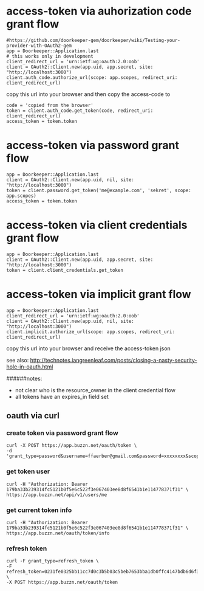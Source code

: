 
# access-token via auhorization code grant flow
    #https://github.com/doorkeeper-gem/doorkeeper/wiki/Testing-your-provider-with-OAuth2-gem
    app = Doorkeeper::Application.last
    # this works only in development
    client_redirect_url = 'urn:ietf:wg:oauth:2.0:oob'
    client = OAuth2::Client.new(app.uid, app.secret, site: "http://localhost:3000")
    client.auth_code.authorize_url(scope: app.scopes, redirect_uri: client_redirect_url)

copy this url into your browser and then copy the access-code to

    code = 'copied from the browser'
    token = client.auth_code.get_token(code, redirect_uri: client_redirect_url)
    access_token = token.token

# access-token via password grant flow
    app = Doorkeeper::Application.last
    client = OAuth2::Client.new(app.uid, nil, site: "http://localhost:3000")
    token = client.password.get_token('me@example.com', 'sekret', scope: app.scopes)
    access_token = token.token


# access-token via client credentials grant flow
    app = Doorkeeper::Application.last
    client = OAuth2::Client.new(app.uid, app.secret, site: "http://localhost:3000")
    token = client.client_credentials.get_token

# access-token via implicit grant flow
    app = Doorkeeper::Application.last
    client_redirect_url = 'urn:ietf:wg:oauth:2.0:oob'
    client = OAuth2::Client.new(app.uid, nil, site: "http://localhost:3000")
    client.implicit.authorize_url(scope: app.scopes, redirect_uri: client_redirect_url)

copy this url into your browser and receive the access-token json

see also: http://technotes.iangreenleaf.com/posts/closing-a-nasty-security-hole-in-oauth.html

######notes:
* not clear who is the resource_owner in the client credential flow
* all tokens have an expires_in field set


## oauth via curl

### create token via password grant flow
    curl -X POST https://app.buzzn.net/oauth/token \
    -d 'grant_type=password&username=ffaerber@gmail.com&password=xxxxxxxx&scope=full'

### get token user
    curl -H "Authorization: Bearer 179ba33b239314fc5121b0f5e6c522f3e067403ee8d8f6541b1e114778371f31" \
    https://app.buzzn.net/api/v1/users/me

### get current token info
	curl -H "Authorization: Bearer 179ba33b239314fc5121b0f5e6c522f3e067403ee8d8f6541b1e114778371f31" \
	https://app.buzzn.net/oauth/token/info

### refresh token
	curl -F grant_type=refresh_token \
	-F refresh_token=0231fe0325bb11cc7d0c3b5b03c5beb7653bba1db0ffc4147bdb6d6f343d8bdc \
	-X POST https://app.buzzn.net/oauth/token
